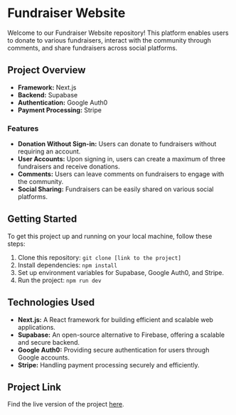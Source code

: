 # Fundraiser Website

Welcome to our Fundraiser Website repository! This platform enables users to donate to various fundraisers, interact with the community through comments, and share fundraisers across social platforms.

## Project Overview

- **Framework:** Next.js
- **Backend:** Supabase
- **Authentication:** Google Auth0
- **Payment Processing:** Stripe

### Features

- **Donation Without Sign-in:** Users can donate to fundraisers without requiring an account.
- **User Accounts:** Upon signing in, users can create a maximum of three fundraisers and receive donations.
- **Comments:** Users can leave comments on fundraisers to engage with the community.
- **Social Sharing:** Fundraisers can be easily shared on various social platforms.

## Getting Started

To get this project up and running on your local machine, follow these steps:

1. Clone this repository: `git clone [link to the project]`
2. Install dependencies: `npm install`
3. Set up environment variables for Supabase, Google Auth0, and Stripe.
4. Run the project: `npm run dev`

## Technologies Used

- **Next.js:** A React framework for building efficient and scalable web applications.
- **Supabase:** An open-source alternative to Firebase, offering a scalable and secure backend.
- **Google Auth0:** Providing secure authentication for users through Google accounts.
- **Stripe:** Handling payment processing securely and efficiently.


## Project Link

Find the live version of the project [here](https://fundraiser-platform.vercel.app/).
